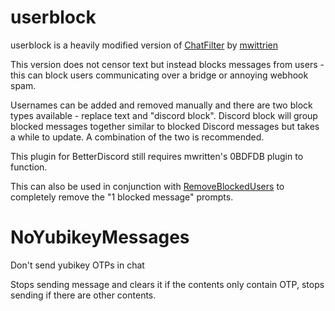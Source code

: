 # userblock
userblock is a heavily modified version of [ChatFilter](https://github.com/mwittrien/BetterDiscordAddons/tree/master/Plugins/ChatFilter) by [mwittrien](https://github.com/mwittrien)

This version does not censor text but instead blocks messages from users - this can block users communicating over a bridge or annoying webhook spam. 

Usernames can be added and removed manually and there are two block types available - replace text and "discord block". Discord block will group blocked messages together similar to blocked Discord messages but takes a while to update. A combination of the two is recommended.

This plugin for BetterDiscord still requires mwritten's 0BDFDB plugin to function.

This can also be used in conjunction with [RemoveBlockedUsers](https://betterdiscord.app/plugin/RemoveBlockedUsers) to completely remove the "1 blocked message" prompts.

# NoYubikeyMessages

Don't send yubikey OTPs in chat

Stops sending message and clears it if the contents only contain OTP, stops sending if there are other contents.